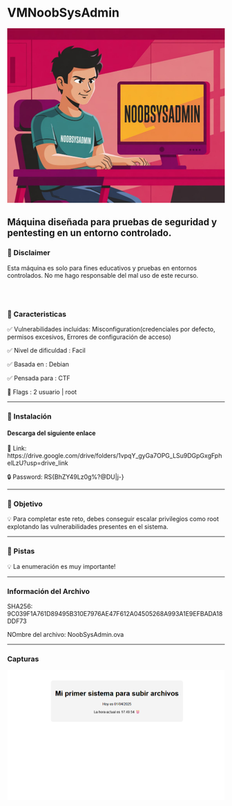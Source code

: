 <h1> VMNoobSysAdmin </h1>
<img src="img/NoobSysAdmin.jpeg" >

<h2> Máquina diseñada para pruebas de seguridad y pentesting en un entorno controlado.</h2>


<h3> 🔴 Disclaimer</h3>
<p>Esta máquina es solo para fines educativos y pruebas en entornos controlados. No me hago responsable del mal uso de este recurso.</p>
<br>
<br>

<h3>🚀 Caracteristicas </h3>

<p>✅ Vulnerabilidades incluidas: Misconfiguration(credenciales por defecto, permisos excesivos, Errores de configuración de acceso)</p>
<p>✅ Nivel de dificuldad : Facil</p>
<p>✅ Basada en : Debian </p>
<p>✅ Pensada para : CTF</p>
<p>🚩 Flags : 2 usuario | root</p>

---

<h3>🔧 Instalación</h3>
<h4>Descarga del siguiente enlace</h4>
<p>🔗 Link:  https://drive.google.com/drive/folders/1vpqY_gyGa7OPG_LSu9DGpGxgFphelLzU?usp=drive_link</p>
<p>🔒 Password: RS{BhZY49Lz0g%?@DU|j-}</p>

---

<h3>🎯 Objetivo </h3>
<p>💡 Para completar este reto, debes conseguir escalar privilegios como root explotando las vulnerabilidades presentes en el sistema.</p>

---

<h3>👣 Pistas</h3>
<p>💡 La enumeración es muy importante!</p>

---

<h3>Información del Archivo</h3>
<p> SHA256: 9C039F1A761D89495B310E7976AE47F612A04505268A993A1E9EFBADA18DDF73 </p>
<p> NOmbre del archivo: NoobSysAdmin.ova</p>


---

<h3> Capturas </h3>
<img src="img/NSA1.png">
